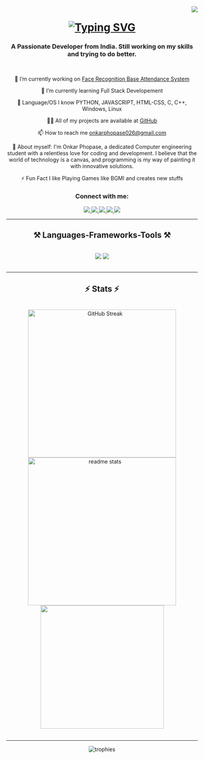 <img align="right" src="https://visitor-badge.laobi.icu/badge?page_id=onkar38.onkar38" />

<h1 align="center">
   <a href="https://git.io/typing-svg"><img src="https://readme-typing-svg.herokuapp.com?font=Fira+Code&weight=500&size=35&pause=1000&width=500&height=70&lines=Hello+there!%F0%9F%91%8B;I am+Onkar+Phopase!%F0%9F%98%8E" alt="Typing SVG" /></a>
<h3 align="center">A Passionate Developer from India. Still working on my skills and trying to do better.</h3>

<br/>

<div align="center">
 
 🔭 I’m currently working on <a href="https://github.com/onkar38/Face-Recognition-Based-Attendance-System.">Face Recognition Base Attendance System</a>
 
 🌱 I’m currently learning Full Stack Developement

 👯 Language/OS I know PYTHON, JAVASCRIPT, HTML-CSS, C, C++, Windows, Linux

 👨‍💻 All of my projects are available at <a href="https://github.com/onkar38">GitHub</a>

 📫 How to reach me <a href="mailto:onkarphopase026@gmail.com">onkarphopase026@gmail.com</a>

 📄 About myself: I'm Onkar Phopase, a dedicated Computer engineering student with a relentless love for coding and development. I believe that the world of technology is a canvas, and programming is my way of painting it with innovative solutions.

 ⚡ Fun Fact I like Playing Games like BGMI and creates new stuffs

 </div>
 <h3 align="center">Connect with me:</h3>
<div align="center"> 
  <a href="mailto:onkarphopase026@gmail.com">
    <img src="https://img.shields.io/badge/Gmail-333333?style=for-the-badge&logo=gmail&logoColor=red" />
  </a>
  <a href="https://www.linkedin.com/in/onkar-phopase-62324b259?utm_source=share&utm_campaign=share_via&utm_content=profile&utm_medium=android_app" target="_blank">
    <img src="https://img.shields.io/badge/LinkedIn-0077B5?style=for-the-badge&logo=linkedin&logoColor=white" target="_blank" />
  </a>
  <a href="" target="_blank">
    <img src="https://img.shields.io/badge/Instagram-d62976?style=for-the-badge&logo=instagram&logoColor=white" target="_blank" />
  <a href="#" target="_blank">
  <a href="" target="_blank">
    <img src="https://img.shields.io/badge/Twitter(x)-000000?style=for-the-badge&logo=x&logoColor=white" target="_blank" />
  <a href="" target="_blank">
     <img src="https://img.shields.io/badge/Portfolio-FF5722?style=for-the-badge&logo=todoist&logoColor=white" target="_blank" /> <!-- sqlite, safari, google-chrome are other good icon options -->
  </a>
</div>

 <hr/>
 
<h2 align="center">⚒️ Languages-Frameworks-Tools ⚒️</h2>
<br/>
<div align="center">
    <img src="https://skillicons.dev/icons?i=bootstrap,html,css,vscode,github,figma,tailwind,git" />
    <img src="https://skillicons.dev/icons?i=python,javascript,typescript,c,cpp" /><br>
</div>

<br/>
<hr/>
<h2 align="center">⚡ Stats ⚡</h2>
<br>
<div align=center>
    <img width=390 src="https://streak-stats.demolab.com?user=onkar38&theme=react&border_radius=10" alt="GitHub Streak" />
  <img width=390 src="https://github-readme-stats.vercel.app/api?username=onkar38&theme=react&show_icons=true&hide_border=false&count_private=true&border_radius=10" alt="readme stats" />
  <br/>
    <img width=325 align="center" src="https://github-readme-stats.vercel.app/api/top-langs/?username=onkar38&theme=react&show_icons=true&hide_border=false&layout=compact" />
    

</div>
<br/>

<hr/>
<div align="center">
  <img src="https://github-profile-trophy.vercel.app/?username=onkar38&theme=onedark" alt="trophies">
</div>
